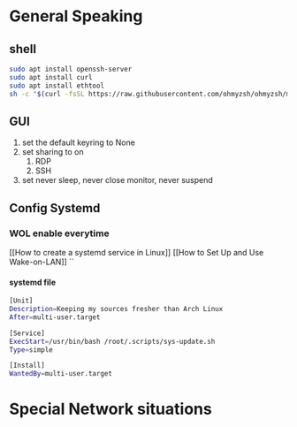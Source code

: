 
# General Speaking

## shell

```bash
sudo apt install openssh-server
sudo apt install curl
sudo apt install ethtool
sh -c "$(curl -fsSL https://raw.githubusercontent.com/ohmyzsh/ohmyzsh/master/tools/install.sh)"
```

## GUI

1. set the default keyring to None
2. set sharing to on
	1. RDP
	2. SSH
3. set never sleep, never close monitor, never suspend

## Config Systemd

### WOL enable everytime

[[How to create a systemd service in Linux]]
[[How to Set Up and Use Wake-on-LAN]]
``
#### systemd file

```bash
[Unit]
Description=Keeping my sources fresher than Arch Linux
After=multi-user.target

[Service]
ExecStart=/usr/bin/bash /root/.scripts/sys-update.sh
Type=simple

[Install]
WantedBy=multi-user.target
```

# Special Network situations

